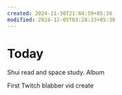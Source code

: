 ```yaml
---
created: 2024-11-30T21:04:59+05:30
modified: 2024-12-05T03:28:33+05:30
---
```


# Today

Shui read and space study.
Album

First Twitch blabber vid create
